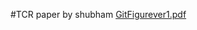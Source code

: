 #TCR paper by shubham
[GitFigurever1.pdf](https://github.com/user-attachments/files/19437471/GitFigurever1.pdf)
